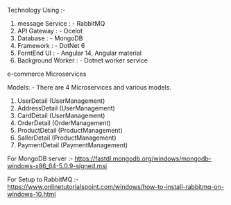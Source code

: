 Technology Using :- 

1. message Service : - RabbitMQ
2. API Gateway : - Ocelot
3. Database : - MongoDB
4. Framework : - DotNet 6
5. ForntEnd UI : - Angular 14, Angular material
6. Background Worker : - Dotnet worker service


e-commerce Microservices

Models: - There are 4 Microservices and various models.
1.	UserDetail (UserManagement)
2.	AddressDetail (UserManagement)
3.	CardDetail (UserManagement)
4.	OrderDetail (OrderManagement)
5.	ProductDetail (ProductManagement)
6.	SallerDetail (ProductManagement)
7.	PaymentDetail (PaymentManagement) 

For MongoDB server :- https://fastdl.mongodb.org/windows/mongodb-windows-x86_64-5.0.9-signed.msi

For Setup to RabbitMQ :- https://www.onlinetutorialspoint.com/windows/how-to-install-rabbitmq-on-windows-10.html
